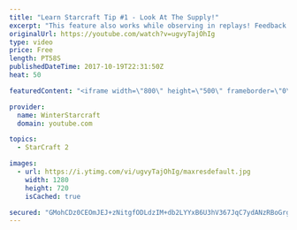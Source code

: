 ```yaml
---
title: "Learn Starcraft Tip #1 - Look At The Supply!"
excerpt: "This feature also works while observing in replays! Feedback and tip suggestions are appreciated :)"
originalUrl: https://youtube.com/watch?v=ugvyTajOhIg
type: video
price: Free
length: PT58S
publishedDateTime: 2017-10-19T22:31:50Z
heat: 50

featuredContent: "<iframe width=\"800\" height=\"500\" frameborder=\"0\" src=\"https://www.youtube.com/embed/ugvyTajOhIg\" allow=\"accelerometer; autoplay; encrypted-media; gyroscope; picture-in-picture\" allowfullscreen></iframe>"

provider:
  name: WinterStarcraft
  domain: youtube.com

topics:
  - StarCraft 2

images:
  - url: https://i.ytimg.com/vi/ugvyTajOhIg/maxresdefault.jpg
    width: 1280
    height: 720
    isCached: true

secured: "GMohCDz0CEOmJEJ+zNitgfODLdzIM+db2LYYxB6U3hV367JqC7ydANzRBoGrgB0f42iw558vRA5Gj4PyOU3oCMhVAY0fY3GeVIxe1m+MIlCsKqWO3EtbhnmDYgAnvmnCJ7XYZNWiJJKoG8aXZsrRyFMH6bg4+EDkt1rP9HS8YjLEdmfvdu5Sqtoi/bT6fIREbMhmnaM3mNdAG1EJ09ZCWp1aqrKpcPsZYDURC5s3duKqa5uhN3td0R9ZuFbU3suFRTBTCqm4OXXoEibxr7OEAZlfXvcjooGpZp+o1YLQun49YpoESniBE91SDdUL+Nn8OCzLC33GGQfeNOKgk94M/VJn5HmJBuOUsRXhZorAhT8sO1ezRSMLYv7Tnl6yZ1IleEoS1CZMPqf7syNmkU0tN4rhO8PFJ7I1N1qm+H6mqek=;jaDBHpFzkcm5CN/RWTXDCw=="
---
```


